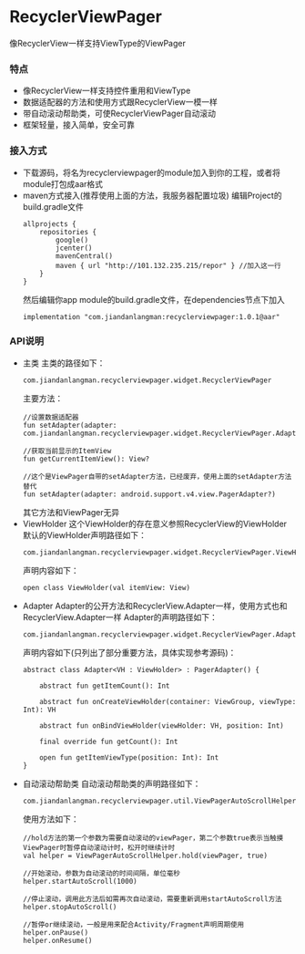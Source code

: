 # RecyclerViewPager
像RecyclerView一样支持ViewType的ViewPager
### 特点
- 像RecyclerView一样支持控件重用和ViewType
- 数据适配器的方法和使用方式跟RecyclerView一模一样
- 带自动滚动帮助类，可使RecyclerViewPager自动滚动
- 框架轻量，接入简单，安全可靠
### 接入方式
- 下载源码，将名为recyclerviewpager的module加入到你的工程，或者将module打包成aar格式
- maven方式接入(推荐使用上面的方法，我服务器配置垃圾)
    编辑Project的build.gradle文件
    ```
    allprojects {
        repositories {
            google()
            jcenter()
            mavenCentral()
            maven { url "http://101.132.235.215/repor" } //加入这一行
        }
    }
    ```
    然后编辑你app module的build.gradle文件，在dependencies节点下加入
    ```
    implementation "com.jiandanlangman:recyclerviewpager:1.0.1@aar"
    ```
### API说明
- 主类
    主类的路径如下：
    ```
    com.jiandanlangman.recyclerviewpager.widget.RecyclerViewPager
    ```
    主要方法：
    ```
    //设置数据适配器
    fun setAdapter(adapter: com.jiandanlangman.recyclerviewpager.widget.RecyclerViewPager.Adapter<*>?)

    //获取当前显示的ItemView
    fun getCurrentItemView(): View?

    //这个是ViewPager自带的setAdapter方法，已经废弃，使用上面的setAdapter方法替代
    fun setAdapter(adapter: android.support.v4.view.PagerAdapter?)
    ```
    其它方法和ViewPager无异
- ViewHolder
    这个ViewHolder的存在意义参照RecyclerView的ViewHolder
    默认的ViewHolder声明路径如下：
    ```
    com.jiandanlangman.recyclerviewpager.widget.RecyclerViewPager.ViewHolder
    ```
    声明内容如下：
    ```
    open class ViewHolder(val itemView: View)
    ```
- Adapter
    Adapter的公开方法和RecyclerView.Adapter一样，使用方式也和RecyclerView.Adapter一样
    Adapter的声明路径如下：
    ```
    com.jiandanlangman.recyclerviewpager.widget.RecyclerViewPager.Adapter
    ```
    声明内容如下(只列出了部分重要方法，具体实现参考源码)：
    ```
    abstract class Adapter<VH : ViewHolder> : PagerAdapter() {

        abstract fun getItemCount(): Int

        abstract fun onCreateViewHolder(container: ViewGroup, viewType: Int): VH

        abstract fun onBindViewHolder(viewHolder: VH, position: Int)

        final override fun getCount(): Int

        open fun getItemViewType(position: Int): Int
    }
    ```
- 自动滚动帮助类
    自动滚动帮助类的声明路径如下：
    ```
    com.jiandanlangman.recyclerviewpager.util.ViewPagerAutoScrollHelper
    ```
    使用方法如下：
    ```
    //hold方法的第一个参数为需要自动滚动的viewPager，第二个参数true表示当触摸ViewPager时暂停自动滚动计时，松开时继续计时
    val helper = ViewPagerAutoScrollHelper.hold(viewPager, true)

    //开始滚动，参数为自动滚动的时间间隔，单位毫秒
    helper.startAutoScroll(1000)

    //停止滚动，调用此方法后如需再次自动滚动，需要重新调用startAutoScroll方法
    helper.stopAutoScroll()

    //暂停or继续滚动，一般是用来配合Activity/Fragment声明周期使用
    helper.onPause()
    helper.onResume()
    ```
